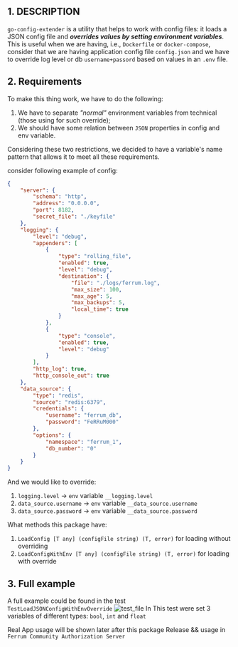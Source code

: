 ## 1. DESCRIPTION

`go-config-extender` is a utility that helps to work with config files: it loads a JSON config file and ***overrides values by setting environment variables***. This is useful when we are having, i.e., `Dockerfile` or `docker-compose`, consider that we are having application 
config file `config.json` and we have to override log level or db `username+passord` based on values in an `.env` file.

## 2. Requirements

To make this thing work, we have to do the following:
1. We have to separate *"normal"* environment variables from technical (those using for such override);
2. We should have some relation between `JSON` properties in config and env variable.

Considering these two restrictions, we decided to have a variable's name pattern that allows it to meet all these requirements.

consider following example of config:
```json
{
    "server": {
        "schema": "http",
        "address": "0.0.0.0",
        "port": 8182,
        "secret_file": "./keyfile"
    },
    "logging": {
        "level": "debug",
        "appenders": [
            {
                "type": "rolling_file",
                "enabled": true,
                "level": "debug",
                "destination": {
                    "file": "./logs/ferrum.log",
                    "max_size": 100,
                    "max_age": 5,
                    "max_backups": 5,
                    "local_time": true
                }
            },
            {
                "type": "console",
                "enabled": true,
                "level": "debug"
            }
        ],
        "http_log": true,
        "http_console_out": true
    },
    "data_source": {
        "type": "redis",
        "source": "redis:6379",
        "credentials": {
            "username": "ferrum_db",
            "password": "FeRRuM000"
        },
        "options": {
            "namespace": "ferrum_1",
            "db_number": "0"
        }
    }
}
```

And we would like to override:
1. `logging.level` -> `env` variable `__logging.level`
2. `data_source.username` -> `env` variable `__data_source.username`
3. `data_source.password` -> `env` variable `__data_source.password`

What methods this package have:
1. `LoadConfig [T any] (configFile string) (T, error)` for loading without overriding
2. `LoadConfigWithEnv [T any] (configFile string) (T, error)` for loading with override

## 3. Full example

A full example could be found in the test `TestLoadJSONConfigWithEnvOverride` ![test_file](./config_loader_test.go)
In This test were set 3 variables of different types: `bool`, `int` and `float`

Real App usage will be shown later after this package Release && usage in `Ferrum Community Authorization Server`